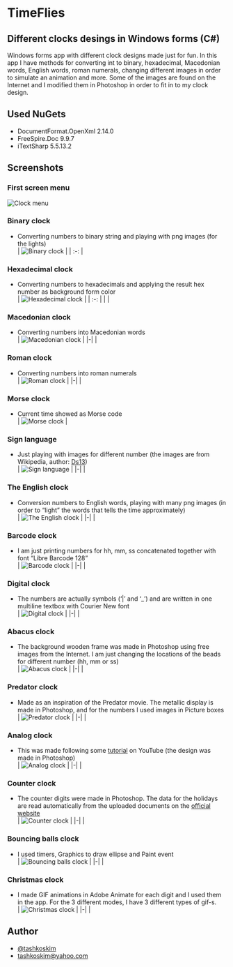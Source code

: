 # TimeFlies
## Different clocks desings in Windows forms (C#)
 Windows forms app with different clock designs made just for fun. In this app I have methods for converting int to binary, hexadecimal, Macedonian words, English words, roman numerals, changing different images in order to simulate an animation and more. Some of the images are found on the Internet and I modified them in Photoshop in order to fit in to my clock design.

 ## Used NuGets
 - DocumentFormat.OpenXml 2.14.0
 - FreeSpire.Doc 9.9.7
 - iTextSharp 5.5.13.2


## Screenshots

### First screen menu
![Clock menu](https://github.com/tashkoskim/TimeFlies/blob/main/Screenshots/Screenshot%202023-03-01%20195224.png?raw=true)


### Binary clock
- Converting numbers to binary string and playing with png images (for the lights)  
| ![Binary clock](https://github.com/tashkoskim/TimeFlies/blob/main/GifDemos/1_Binary.gif?raw=true) |
| :-: |

### Hexadecimal clock
- Converting numbers to hexadecimals and applying the result hex number as background form color  
| ![Hexadecimal clock](https://github.com/tashkoskim/TimeFlies/blob/main/GifDemos/2_Hexa.gif?raw=true) | 
| :-: |
| |

### Macedonian clock
- Converting numbers into Macedonian words  
| ![Macedonian clock](https://github.com/tashkoskim/TimeFlies/blob/main/GifDemos/3_Macedonia.gif?raw=true) | 
|-| |

### Roman clock
- Converting numbers into roman numerals  
| ![Roman clock](https://github.com/tashkoskim/TimeFlies/blob/main/GifDemos/4_Roman.gif?raw=true) | 
|-| |

### Morse clock
- Current time showed as Morse code  
| ![Morse clock](https://github.com/tashkoskim/TimeFlies/blob/main/GifDemos/5_Morse.gif?raw=true) | 

### Sign language
- Just playing with images for different number (the images are from Wikipedia, author: [Ds13](https://commons.wikimedia.org/wiki/File:Asl_alphabet_gallaudet.svg))   
| ![Sign language](https://github.com/tashkoskim/TimeFlies/blob/main/GifDemos/6_Sign.gif?raw=true) | 
|-| |

### The English clock
- Conversion numbers to English words, playing with many png images (in order to “light” the words that tells the time approximately)   
| ![The English clock](https://github.com/tashkoskim/TimeFlies/blob/main/GifDemos/7_English.gif?raw=true) | 
|-| |

### Barcode clock
- I am just printing numbers for hh, mm, ss concatenated together with font “Libre Barcode 128”   
| ![Barcode clock](https://github.com/tashkoskim/TimeFlies/blob/main/GifDemos/8_Barcode.gif?raw=true) | 
|-| | 

### Digital clock
- The numbers are actually symbols (‘|’ and ‘_’) and are written in one multiline textbox with Courier New font   
| ![Digital clock](https://github.com/tashkoskim/TimeFlies/blob/main/GifDemos/9_Digital.gif?raw=true) | 
|-| | 

### Abacus clock
- The background wooden frame was made in Photoshop using free images from the Internet. I am just changing the locations of the beads for different number (hh, mm or ss)   
| ![Abacus clock](https://github.com/tashkoskim/TimeFlies/blob/main/GifDemos/10_Abacus.gif?raw=true) | 
|-| | 

### Predator clock
- Made as an inspiration of the Predator movie. The metallic display is made in Photoshop, and for the numbers I used images in Picture boxes   
| ![Predator clock](https://github.com/tashkoskim/TimeFlies/blob/main/GifDemos/11_Predator.gif?raw=true) | 
|-| | 

### Analog clock
- This was made following some [tutorial](https://www.youtube.com/watch?app=desktop&v=o8CoLOtCYyk&t=751s) on YouTube (the design was made in Photoshop)   
| ![Analog clock](https://github.com/tashkoskim/TimeFlies/blob/main/GifDemos/12_Analog.gif?raw=true) | 
|-| | 

### Counter clock
- The counter digits were made in Photoshop. The data for the holidays are read automatically from the uploaded documents on the [official website](https://www.mtsp.gov.mk/programa-za-nerabotni-denovi.nspx)    
| ![Counter clock](https://github.com/tashkoskim/TimeFlies/blob/main/GifDemos/13_Counter.gif?raw=true) | 
|-| | 

### Bouncing balls clock
- I used timers, Graphics to draw ellipse and Paint event   
| ![Bouncing balls clock](https://github.com/tashkoskim/TimeFlies/blob/main/GifDemos/14_Balls.gif?raw=true) | 
|-| | 

### Christmas clock
- I made GIF animations in Adobe Animate for each digit and I used them in the app. For the 3 different modes, I have 3 different types of gif-s.   
| ![Christmas clock](https://github.com/tashkoskim/TimeFlies/blob/main/GifDemos/15_Christmas.gif?raw=true) | 
|-| | 


## Author
- [@tashkoskim](https://github.com/tashkoskim)
- tashkoskim@yahoo.com


